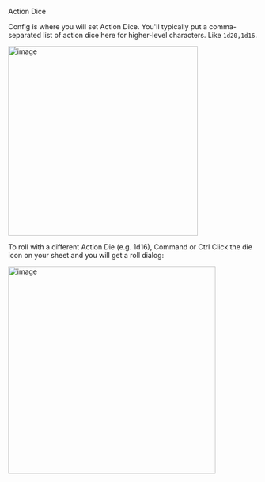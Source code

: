 Action Dice


Config is where you will set Action Dice. You'll typically put a comma-separated list of action dice here for higher-level characters.  Like `1d20,1d16`.

<img width="383" alt="image" src="https://github.com/user-attachments/assets/6674f057-066d-4cc7-bcf4-15d32b08e9fa">


To roll with a different Action Die (e.g. 1d16), Command or Ctrl Click the die icon on your sheet and you will get a roll dialog:

<img width="419" alt="image" src="https://github.com/user-attachments/assets/e0af1e0e-345d-4e2f-94a6-9edf9b7e5992">



